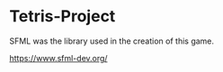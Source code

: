 # Tetris-Project

SFML was the library used in the creation of this game.

https://www.sfml-dev.org/
